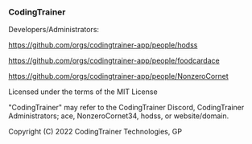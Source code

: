 ### CodingTrainer

Developers/Administrators:

https://github.com/orgs/codingtrainer-app/people/hodss

https://github.com/orgs/codingtrainer-app/people/foodcardace

https://github.com/orgs/codingtrainer-app/people/NonzeroCornet

Licensed under the terms of the MIT License

"CodingTrainer" may refer to the CodingTrainer Discord, CodingTrainer Administrators; ace, NonzeroCornet34, hodss, or website/domain.

Copyright (C) 2022 CodingTrainer Technologies, GP
